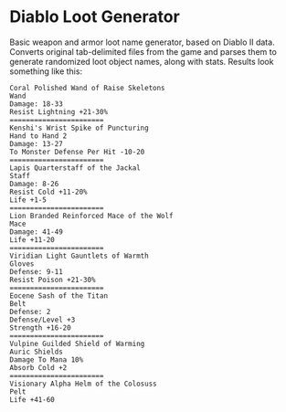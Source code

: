 # Diablo Loot Generator
Basic weapon and armor loot name generator, based on Diablo II data. Converts original tab-delimited files from the game and parses them to generate randomized loot object names, along with stats. Results look something like this:

```
Coral Polished Wand of Raise Skeletons
Wand
Damage: 18-33
Resist Lightning +21-30%
=======================
Kenshi's Wrist Spike of Puncturing
Hand to Hand 2
Damage: 13-27
To Monster Defense Per Hit -10-20
=======================
Lapis Quarterstaff of the Jackal
Staff
Damage: 8-26
Resist Cold +11-20%
Life +1-5
=======================
Lion Branded Reinforced Mace of the Wolf
Mace
Damage: 41-49
Life +11-20
=======================
Viridian Light Gauntlets of Warmth
Gloves
Defense: 9-11
Resist Poison +21-30%
=======================
Eocene Sash of the Titan
Belt
Defense: 2
Defense/Level +3
Strength +16-20
=======================
Vulpine Guilded Shield of Warming
Auric Shields
Damage To Mana 10%
Absorb Cold +2
=======================
Visionary Alpha Helm of the Colosuss
Pelt
Life +41-60
```